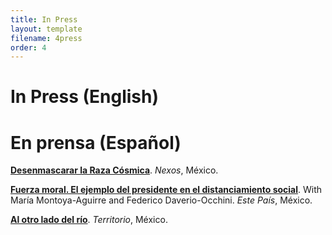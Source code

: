 ```yaml
---
title: In Press
layout: template
filename: 4press
order: 4
--- 
```


# In Press (English)


# En prensa (Español)

**[Desenmascarar la Raza Cósmica](https://economia.nexos.com.mx/desenmascarar-la-raza-cosmica/)**. *Nexos*, México.

**[Fuerza moral. El ejemplo del presidente en el distanciamiento social](https://estepais.com/tendencias_y_opiniones/fuerza-moral-el-ejemplo-del-presidente-en-el-distanciamiento-social/)**. With María Montoya-Aguirre and Federico Daverio-Occhini. *Este País*, México.

**[Al otro lado del río](https://www.territorio.mx/al-otro-lado-del-rio/)**. *Territorio*, México.
